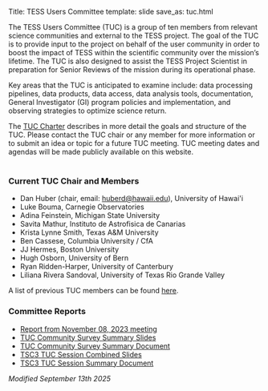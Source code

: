 Title: TESS Users Committee
template: slide
save_as: tuc.html

The TESS Users Committee (TUC) is a group of ten members from relevant science communities and external to the TESS project. The goal of the TUC is to provide input to the project on behalf of the user community in order to boost the impact of TESS within the scientific community over the mission’s lifetime. The TUC is also designed to assist the TESS Project Scientist in preparation for Senior Reviews of the mission during its operational phase.

Key areas that the TUC is anticipated to examine include: data processing pipelines, data products, data access, data analysis tools, documentation, General Investigator (GI) program policies and implementation, and observing strategies to optimize science return.

The [TUC Charter](data/TUC/TESS_Users_Committee_Charter_2023Aug15.pdf) describes in more detail the goals and structure of the TUC. Please contact the TUC chair or any member for more information or to submit an idea or topic for a future TUC meeting. TUC meeting dates and agendas will be made publicly available on this website.
<br></br>


### Current TUC Chair and Members
- Dan Huber (chair, email: huberd@hawaii.edu), University of Hawai'i
- Luke Bouma, Carnegie Observatories
- Adina Feinstein, Michigan State University
- Savita Mathur, Instituto de Astrofisica de Canarias
- Krista Lynne Smith, Texas A&M University
- Ben Cassese, Columbia University / CfA
- JJ Hermes, Boston University
- Hugh Osborn, University of Bern
- Ryan Ridden-Harper, University of Canterbury
- Liliana Rivera Sandoval, University of Texas Rio Grande Valley

A list of previous TUC members can be found [here](https://heasarc.gsfc.nasa.gov/docs/tess/tuc_past_members.html). 

### Committee Reports
<ul>
<li><a href="data/TUC/TESS-Users-Committee-Meeting-Report-1-240308.pdf" target='blank'>Report from November 08, 2023 meeting</a></li>

<li><a href="data/TUC/TUC-Community-Survey-Summary-Part-1.pdf" target='blank'>TUC Community Survey Summary Slides</a></li>

<li><a href="data/TUC/TUC-Community-Survey-Summary-Part-2.pdf" target='blank'>TUC Community Survey Summary Document</a></li>

<li><a href="data/TUC/TSC3-TUC-Session-Combined.pdf" target='blank'>TSC3 TUC Session Combined Slides</a></li>

<li><a href="data/TUC/TSC3_TUC_Session_Summary_240829.pdf" target='blank'>TSC3 TUC Session Summary Document</a></li>

</ul>



*Modified September 13th 2025*
